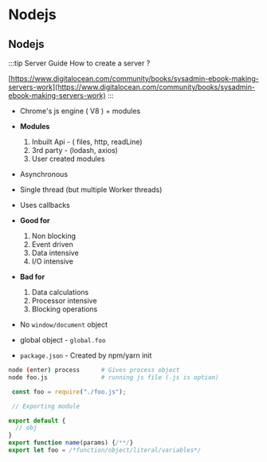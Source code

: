 # Nodejs

## Nodejs

:::tip Server Guide
How to create a server ?

[https://www.digitalocean.com/community/books/sysadmin-ebook-making-servers-work](https://www.digitalocean.com/community/books/sysadmin-ebook-making-servers-work)
:::

- Chrome's js engine ( V8 ) + modules

- **Modules**

  1. Inbuilt Api - ( files, http, readLine)
  2. 3rd party - (lodash, axios)
  3. User created modules

- Asynchronous
- Single thread (but multiple Worker threads)
- Uses callbacks

- **Good for**

  1. Non blocking
  2. Event driven
  3. Data intensive
  4. I/O intensive

- **Bad for**

  1. Data calculations
  2. Processor intensive
  3. Blocking operations

- No `window/document` object
- global object - `global.foo`
- `package.json` - Created by npm/yarn init

```sh
node (enter) process      # Gives process object
node foo.js               # running js file (.js is option)
```

```js
 const foo = require("./foo.js");

 // Exporting module

export default {
  // obj
}
export function name(params) {/**/}
export let foo = /*function/object/literal/variables*/

```

